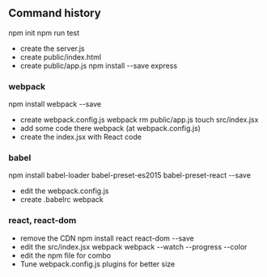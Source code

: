 ## Command history
 npm init
 npm run test
 - create the server.js
 - create public/index.html
 - create public/app.js
 npm install --save express

### webpack
 npm install webpack --save
 - create webpack.config.js
 webpack
 rm public/app.js
 touch src/index.jsx
 - add some code there
 webpack (at webpack.config.js)
 - create the index.jsx with React code

### babel
 npm install babel-loader babel-preset-es2015 babel-preset-react --save
 - edit the webpack.config.js
 - create .babelrc
 webpack

### react, react-dom
 - remove the CDN 
npm install react react-dom --save
 - edit the src/index.jsx
 webpack
 webpack --watch --progress --color
 - edit the npm file for combo
 - Tune webpack.config.js plugins for better size
 
